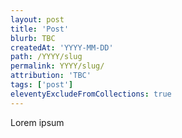 ```yaml
---
layout: post
title: 'Post'
blurb: TBC
createdAt: 'YYYY-MM-DD'
path: /YYYY/slug
permalink: YYYY/slug/
attribution: 'TBC'
tags: ['post']
eleventyExcludeFromCollections: true
---
```


Lorem ipsum
